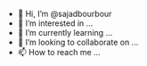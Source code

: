 - 👋 Hi, I’m @sajadbourbour
- 👀 I’m interested in ...
- 🌱 I’m currently learning ...
- 💞️ I’m looking to collaborate on ...
- 📫 How to reach me ...

<!---
sajadbourbour/sajadbourbour is a ✨ special ✨ repository because its `README.md` (this file) appears on your GitHub profile.
You can click the Preview link to take a look at your changes.
--->

